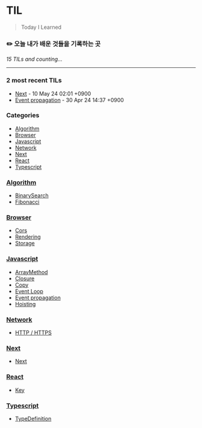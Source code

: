 # TIL
> Today I Learned

### ✏️  오늘 내가 배운 것들을 기록하는 곳


_15 TILs and counting..._

---

### 2 most recent TILs

- [Next](Next/Nextjs.md) - 10 May 24 02:01 +0900
- [Event propagation](Javascript/EventPropagation.md) - 30 Apr 24 14:37 +0900

### Categories

- [Algorithm](#algorithm)
- [Browser](#browser)
- [Javascript](#javascript)
- [Network](#network)
- [Next](#next)
- [React](#react)
- [Typescript](#typescript)

### [Algorithm](#algorithm)
- [BinarySearch](Algorithm/BinarySearch.md)
- [Fibonacci](Algorithm/Fibonacci.md)

### [Browser](#browser)
- [Cors](Browser/Cors.md)
- [Rendering](Browser/Rendering.md)
- [Storage](Browser/Storage.md)

### [Javascript](#javascript)
- [ArrayMethod](Javascript/ArrayMethod.md)
- [Closure](Javascript/Closure.md)
- [Copy](Javascript/Copy.md)
- [Event Loop](Javascript/EventLoop.md)
- [Event propagation](Javascript/EventPropagation.md)
- [Hoisting](Javascript/Hoisting.md)

### [Network](#network)
- [HTTP / HTTPS](Network/http.md)

### [Next](#next)
- [Next](Next/Nextjs.md)

### [React](#react)
- [Key](React/key.md)

### [Typescript](#typescript)
- [TypeDefinition](Typescript/TypeDefinition.md)

[1]: https://simonwillison.net/2020/Apr/20/self-rewriting-readme/
[2]: https://github.com/jbranchaud/til
[3]: https://github.com/cflynn07/github-action-til-autoformat-readme

